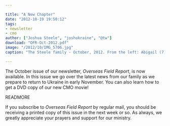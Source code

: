 ```yaml
---

title: "A New Chapter"
date: "2012-10-19 19:50:12"
tags:
- newsletter
- cmo
author: ["Joshua Steele", "joshukraine", "@tw"]
download: "OFR-Oct-2012.pdf"
image: "/2012/10/IMG_5706.jpg"
caption: "The Steele family - October, 2012. From the left: Abigail (7), Hosanna (23 months), Joshua (like 400 months), Kelsie (forever 21), Rebekah (almost 5)."

---
```


The October issue of our newsletter, *Overseas Field Report*, is now available. In this issue we go over the latest news from our family as we prepare to return to Ukraine in early November. You can also learn how to get a DVD copy of our new CMO movie!

READMORE

If you subscribe to *Overseas Field Report* by regular mail, you should be receiving a printed copy of this issue in the next week or so. As always, we greatly appreciate your prayers and support for our ministry.
